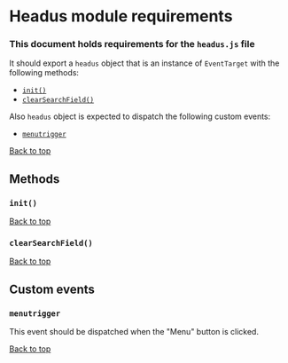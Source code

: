 # Headus module requirements

### This document holds requirements for the `headus.js` file

It should export a `headus` object that is an instance of `EventTarget` with the following methods:

- [`init()`](#init)
- [`clearSearchField()`](#clearsearchfield)

Also `headus` object is expected to dispatch the following custom events:

- [`menutrigger`](#menutrigger)

[Back to top](#headus-module-requirements)

## Methods

### `init()`

[Back to top](#headus-module-requirements)

### `clearSearchField()`

[Back to top](#headus-module-requirements)

## Custom events

### `menutrigger`

This event should be dispatched when the "Menu" button is clicked.

[Back to top](#headus-module-requirements)
